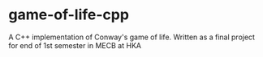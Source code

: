 # game-of-life-cpp
A C++ implementation of Conway's game of life. Written as a final project for end of 1st semester in MECB at HKA
